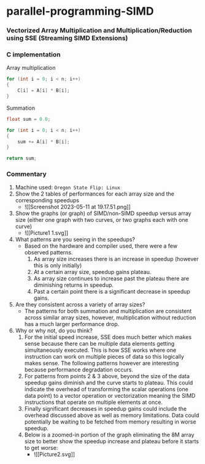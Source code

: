 # parallel-programming-SIMD

### Vectorized Array Multiplication and Multiplication/Reduction using SSE (Streaming SIMD Extensions)

### C implementation

Array multiplication
```c
for (int i = 0; i < n; i++)
{
	C[i] = A[i] * B[i];
}
```

Summation
```c
float sum = 0.0;

for (int i = 0; i < n; i++)
{
	sum += A[i] * B[i];
}

return sum;
```

### Commentary

1. Machine used: `Oregon State Flip: Linux`
2. Show the 2 tables of performances for each array size and the corresponding speedups
	- ![[Screenshot 2023-05-11 at 19.17.51.png]]
3. Show the graphs (or graph) of SIMD/non-SIMD speedup versus array size (either one graph with two curves, or two graphs each with one curve)
	- ![[Picture1 1.svg]]
4. What patterns are you seeing in the speedups?
	- Based on the hardware and compiler used, there were a few observed patterns. 
		1. As array size increases there is an increase in speedup (however this is only initially)
		2. At a certain array size, speedup gains plateau.
		3. As array size continues to increase past the plateau there are diminishing returns in speedup.
		4. Past a certain point there is a significant decrease in speedup gains.
1. Are they consistent across a variety of array sizes?
	- The patterns for both summation and multiplication are consistent across similar array sizes, however, multiplication without reduction has a much larger performance drop.
1. Why or why not, do you think?
	1. For the initial speed increase, SSE does much better which makes sense because there can be multiple data elements getting simultaneously executed. This is how SSE works where one instruction can work on multiple pieces of data so this logically makes sense. The following patterns however are interesting because performance degradation occurs.
	2. For patterns from points 2 & 3 above, beyond the size of the data speedup gains diminish and the curve starts to plateau. This could indicate the overhead of transforming the scalar operations (one data point) to a vector operation or vectorization meaning the SIMD instructions that operate on multiple elements at once.
	3. Finally significant decreases in speedup gains could include the overhead discussed above as well as memory limitations. Data could potentially be waiting to be fetched from memory resulting in worse speedup.
	4. Below is a zoomed-in portion of the graph eliminating the 8M array size to better show the speedup increase and plateau before it starts to get worse:
	   - ![[Picture2.svg]]
